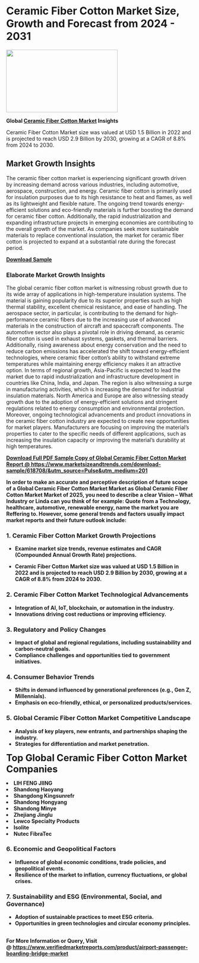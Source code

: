 <H1>Ceramic Fiber Cotton Market Size, Growth and Forecast from 2024 - 2031</H1><img class="aligncenter size-medium wp-image-584254" src="https://thirdeyenews.in/wp-content/uploads/2024/09/Global-Market-Research-300x168.jpeg" alt="" width="300" height="168" /><p><strong>Global&nbsp;<a href="https://www.marketsizeandtrends.com/download-sample/618708/&amp;utm_source=Pulse&amp;utm_medium=201">Ceramic Fiber Cotton Market</a> Insights</strong></p><p>Ceramic Fiber Cotton Market size was valued at USD 1.5 Billion in 2022 and is projected to reach USD 2.9 Billion by 2030, growing at a CAGR of 8.8% from 2024 to 2030.</p><p><!DOCTYPE html> <html lang="en"> <head> <meta charset="UTF-8"> <meta name="viewport" content="width=device-width, initial-scale=1.0"> <title>Ceramic Fiber Cotton Market Growth Insights</title> </head> <body> <h2>Market Growth Insights</h2> <p>The ceramic fiber cotton market is experiencing significant growth driven by increasing demand across various industries, including automotive, aerospace, construction, and energy. Ceramic fiber cotton is primarily used for insulation purposes due to its high resistance to heat and flames, as well as its lightweight and flexible nature. The ongoing trend towards energy-efficient solutions and eco-friendly materials is further boosting the demand for ceramic fiber cotton. Additionally, the rapid industrialization and expanding infrastructure projects in emerging economies are contributing to the overall growth of the market. As companies seek more sustainable materials to replace conventional insulation, the market for ceramic fiber cotton is projected to expand at a substantial rate during the forecast period.</p> <p><strong><a href="sample_link_here" target="_blank">Download Sample</a></strong></p> <h3>Elaborate Market Growth Insights</h3> <p>The global ceramic fiber cotton market is witnessing robust growth due to its wide array of applications in high-temperature insulation systems. The material is gaining popularity due to its superior properties such as high thermal stability, excellent chemical resistance, and ease of handling. The aerospace sector, in particular, is contributing to the demand for high-performance ceramic fibers due to the increasing use of advanced materials in the construction of aircraft and spacecraft components. The automotive sector also plays a pivotal role in driving demand, as ceramic fiber cotton is used in exhaust systems, gaskets, and thermal barriers. Additionally, rising awareness about energy conservation and the need to reduce carbon emissions has accelerated the shift toward energy-efficient technologies, where ceramic fiber cotton’s ability to withstand extreme temperatures while maintaining energy efficiency makes it an attractive option. In terms of regional growth, Asia-Pacific is expected to lead the market due to rapid industrialization and infrastructure development in countries like China, India, and Japan. The region is also witnessing a surge in manufacturing activities, which is increasing the demand for industrial insulation materials. North America and Europe are also witnessing steady growth due to the adoption of energy-efficient solutions and stringent regulations related to energy consumption and environmental protection. Moreover, ongoing technological advancements and product innovations in the ceramic fiber cotton industry are expected to create new opportunities for market players. Manufacturers are focusing on improving the material’s properties to cater to the specific needs of different applications, such as increasing the insulation capacity or improving the material’s durability at high temperatures.</p> <p><strong><a href="more_info_link_here" target="_blank"></p><p><span class=""><strong>Download Full PDF Sample Copy of Global Ceramic Fiber Cotton Market Report</strong> @ <a href="https://www.marketsizeandtrends.com/download-sample/618708/&amp;utm_source=Pulse&amp;utm_medium=201" target="_blank">https://www.marketsizeandtrends.com/download-sample/618708/&amp;utm_source=Pulse&amp;utm_medium=201</a></span></p><p>In order to make an accurate and perceptive description of future scope of a Global&nbsp;Ceramic Fiber Cotton Market Market as Global&nbsp;Ceramic Fiber Cotton Market Market of 2025, you need to describe a clear Vision &ndash; What Industry or Linda can you think of for example: Quote from a Technology, healthcare, automotive, renewable energy, name the market you are Reffering to. However, some general trends and factors usually impact market reports and their future outlook include:</p><h3>1.&nbsp;<strong>Ceramic Fiber Cotton Market Growth Projections</strong></h3><ul><li>Examine market size trends, revenue estimates and CAGR (Compounded Annual Growth Rate) projections.</li><li><p>Ceramic Fiber Cotton Market size was valued at USD 1.5 Billion in 2022 and is projected to reach USD 2.9 Billion by 2030, growing at a CAGR of 8.8% from 2024 to 2030.</p></li></ul><h3>2.&nbsp;<strong>Ceramic Fiber Cotton Market Technological Advancements</strong></h3><ul><li>Integration of AI, IoT, blockchain, or automation in the industry.</li><li>Innovations driving cost reductions or improving efficiency.</li></ul><h3>3.&nbsp;<strong>Regulatory and Policy Changes</strong></h3><ul><li>Impact of global and regional regulations, including sustainability and carbon-neutral goals.</li><li>Compliance challenges and opportunities tied to government initiatives.</li></ul><h3>4.&nbsp;<strong>Consumer Behavior Trends</strong></h3><ul><li>Shifts in demand influenced by generational preferences (e.g., Gen Z, Millennials).</li><li>Emphasis on eco-friendly, ethical, or personalized products/services.</li></ul><h3>5.&nbsp;<strong>Global Ceramic Fiber Cotton Market Competitive Landscape</strong></h3><ul><li>Analysis of key players, new entrants, and partnerships shaping the industry.</li><li>Strategies for differentiation and market penetration.</li></ul><p data-pm-slice="1 1 []"><span style="color: inherit; font-family: inherit; font-size: 25px;">Top Global Ceramic Fiber Cotton Market Companies</span></p><div class="" data-test-id=""><p><li>LIH FENG JIING</li><li> Shandong Haoyang</li><li> Shangdong Kingsunrefr</li><li> Shandong Hongyang</li><li> Shandong Minye</li><li> Zhejiang Jinglu</li><li> Lewco Specialty Products</li><li> Isolite</li><li> Nutec FibraTec</li></p></div><h3>6.&nbsp;<strong>Economic and Geopolitical Factors</strong></h3><ul><li>Influence of global economic conditions, trade policies, and geopolitical events.</li><li>Resilience of the market to inflation, currency fluctuations, or global crises.</li></ul><h3>7.&nbsp;<strong>Sustainability and ESG (Environmental, Social, and Governance)</strong></h3><ul><li>Adoption of sustainable practices to meet ESG criteria.</li><li>Opportunities in green technologies and circular economy principles.</li></ul><h2><strong style="font-size: 14px;">For More Information or Query, Visit @&nbsp;</strong><a style="background-color: #ffffff; font-size: 14px;" href="https://www.marketsizeandtrends.com/report/ceramic-fiber-cotton-market/" target="_blank">https://www.verifiedmarketreports.com/product/airport-passenger-boarding-bridge-market</a></h2>
